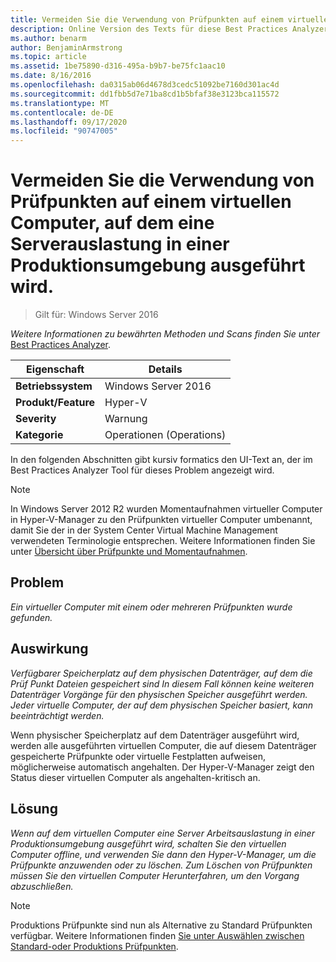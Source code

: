 ```yaml
---
title: Vermeiden Sie die Verwendung von Prüfpunkten auf einem virtuellen Computer, auf dem eine Serverauslastung in einer Produktionsumgebung ausgeführt wird.
description: Online Version des Texts für diese Best Practices Analyzer Regel.
ms.author: benarm
author: BenjaminArmstrong
ms.topic: article
ms.assetid: 1be75890-d316-495a-b9b7-be75fc1aac10
ms.date: 8/16/2016
ms.openlocfilehash: da0315ab06d4678d3cedc51092be7160d301ac4d
ms.sourcegitcommit: dd1fbb5d7e71ba8cd1b5bfaf38e3123bca115572
ms.translationtype: MT
ms.contentlocale: de-DE
ms.lasthandoff: 09/17/2020
ms.locfileid: "90747005"
---
```

# <a name="avoid-using-checkpoints-on-a-virtual-machine-that-runs-a-server-workload-in-a-production-environment"></a>Vermeiden Sie die Verwendung von Prüfpunkten auf einem virtuellen Computer, auf dem eine Serverauslastung in einer Produktionsumgebung ausgeführt wird.

>Gilt für: Windows Server 2016



*Weitere Informationen zu bewährten Methoden und Scans finden Sie unter* [Best Practices Analyzer](https://go.microsoft.com/fwlink/?LinkId=122786).

|Eigenschaft|Details|
|-|-|
|**Betriebssystem**|Windows Server 2016|
|**Produkt/Feature**|Hyper-V|
|**Severity**|Warnung|
|**Kategorie**|Operationen (Operations)|

In den folgenden Abschnitten gibt kursiv formatics den UI-Text an, der im Best Practices Analyzer Tool für dieses Problem angezeigt wird.

> [!NOTE]
> In Windows Server 2012 R2 wurden Momentaufnahmen virtueller Computer in Hyper-V-Manager zu den Prüfpunkten virtueller Computer umbenannt, damit Sie der in der System Center Virtual Machine Management verwendeten Terminologie entsprechen. Weitere Informationen finden Sie unter [Übersicht über Prüfpunkte und Momentaufnahmen](/previous-versions/windows/it-pro/windows-server-2012-R2-and-2012/dn818483(v=ws.11)).

## <a name="issue"></a>Problem

*Ein virtueller Computer mit einem oder mehreren Prüfpunkten wurde gefunden.*

## <a name="impact"></a>Auswirkung

*Verfügbarer Speicherplatz auf dem physischen Datenträger, auf dem die Prüf Punkt Dateien gespeichert sind In diesem Fall können keine weiteren Datenträger Vorgänge für den physischen Speicher ausgeführt werden. Jeder virtuelle Computer, der auf dem physischen Speicher basiert, kann beeinträchtigt werden.*

Wenn physischer Speicherplatz auf dem Datenträger ausgeführt wird, werden alle ausgeführten virtuellen Computer, die auf diesem Datenträger gespeicherte Prüfpunkte oder virtuelle Festplatten aufweisen, möglicherweise automatisch angehalten. Der Hyper-V-Manager zeigt den Status dieser virtuellen Computer als angehalten-kritisch an.

## <a name="resolution"></a>Lösung

*Wenn auf dem virtuellen Computer eine Server Arbeitsauslastung in einer Produktionsumgebung ausgeführt wird, schalten Sie den virtuellen Computer offline, und verwenden Sie dann den Hyper-V-Manager, um die Prüfpunkte anzuwenden oder zu löschen. Zum Löschen von Prüfpunkten müssen Sie den virtuellen Computer Herunterfahren, um den Vorgang abzuschließen.*

> [!NOTE]
> Produktions Prüfpunkte sind nun als Alternative zu Standard Prüfpunkten verfügbar. Weitere Informationen finden [Sie unter Auswählen zwischen Standard-oder Produktions Prüfpunkten](../manage/Choose-between-standard-or-production-checkpoints-in-Hyper-V.md).